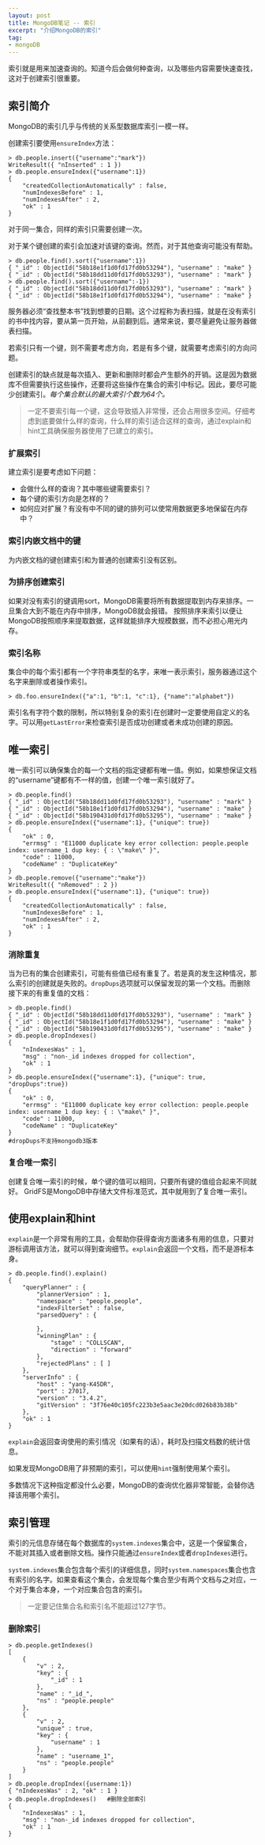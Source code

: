```yaml
---
layout: post
title: MongoDB笔记 -- 索引
excerpt: "介绍MongoDB的索引"
tag:
- mongoDB
---
```


索引就是用来加速查询的。知道今后会做何种查询，以及哪些内容需要快速查找，这对于创建索引很重要。

## 索引简介

MongoDB的索引几乎与传统的关系型数据库索引一模一样。

创建索引要使用`ensureIndex`方法：

```
> db.people.insert({"username":"mark"})
WriteResult({ "nInserted" : 1 })
> db.people.ensureIndex({"username":1})
{
	"createdCollectionAutomatically" : false,
	"numIndexesBefore" : 1,
	"numIndexesAfter" : 2,
	"ok" : 1
}
```
对于同一集合，同样的索引只需要创建一次。


对于某个键创建的索引会加速对该键的查询。然而，对于其他查询可能没有帮助。

```
> db.people.find().sort({"username":1})
{ "_id" : ObjectId("58b18e1f1d0fd17fd0b53294"), "username" : "make" }
{ "_id" : ObjectId("58b18dd11d0fd17fd0b53293"), "username" : "mark" }
> db.people.find().sort({"username":-1})
{ "_id" : ObjectId("58b18dd11d0fd17fd0b53293"), "username" : "mark" }
{ "_id" : ObjectId("58b18e1f1d0fd17fd0b53294"), "username" : "make" }
```

服务器必须“查找整本书”找到想要的日期。这个过程称为表扫描，就是在没有索引的书中找内容，要从第一页开始，从前翻到后。通常来说，要尽量避免让服务器做表扫描。


若索引只有一个键，则不需要考虑方向，若是有多个键，就需要考虑索引的方向问题。


创建索引的缺点就是每次插入、更新和删除时都会产生额外的开销。这是因为数据库不但需要执行这些操作，还要将这些操作在集合的索引中标记。因此，要尽可能少创建索引。*每个集合默认的最大索引个数为64个。*

> 一定不要索引每一个键，这会导致插入非常慢，还会占用很多空间。仔细考虑到底要做什么样的查询，什么样的索引适合这样的查询，通过explain和hint工具确保服务器使用了已建立的索引。

### 扩展索引

建立索引是要考虑如下问题：

+ 会做什么样的查询？其中哪些键需要索引？
+ 每个键的索引方向是怎样的？
+ 如何应对扩展？有没有中不同的键的排列可以使常用数据更多地保留在内存中？

### 索引内嵌文档中的键

为内嵌文档的键创建索引和为普通的创建索引没有区别。

### 为排序创建索引

如果对没有索引的键调用sort，MongoDB需要将所有数据提取到内存来排序。一旦集合大到不能在内存中排序，MongoDB就会报错。
按照排序来索引以便让MongoDB按照顺序来提取数据，这样就能排序大规模数据，而不必担心用光内存。

### 索引名称

集合中的每个索引都有一个字符串类型的名字，来唯一表示索引，服务器通过这个名字来删除或者操作索引。

```
> db.foo.ensureIndex({"a":1, "b":1, "c":1}, {"name":"alphabet"})
```

索引名有字符个数的限制，所以特别复杂的索引在创建时一定要使用自定义的名字。可以用`getLastError`来检查索引是否成功创建或者未成功创建的原因。

## 唯一索引

唯一索引可以确保集合的每一个文档的指定键都有唯一值。例如，如果想保证文档的“username”键都有不一样的值，创建一个唯一索引就好了。

```
> db.people.find()
{ "_id" : ObjectId("58b18dd11d0fd17fd0b53293"), "username" : "mark" }
{ "_id" : ObjectId("58b18e1f1d0fd17fd0b53294"), "username" : "make" }
{ "_id" : ObjectId("58b190431d0fd17fd0b53295"), "username" : "make" }
> db.people.ensureIndex({"username":1}, {"unique": true})
{
	"ok" : 0,
	"errmsg" : "E11000 duplicate key error collection: people.people index: username_1 dup key: { : \"make\" }",
	"code" : 11000,
	"codeName" : "DuplicateKey"
}
> db.people.remove({"username":"make"})
WriteResult({ "nRemoved" : 2 })
> db.people.ensureIndex({"username":1}, {"unique": true})
{
	"createdCollectionAutomatically" : false,
	"numIndexesBefore" : 1,
	"numIndexesAfter" : 2,
	"ok" : 1
}
```

### 消除重复

当为已有的集合创建索引，可能有些值已经有重复了。若是真的发生这种情况，那么索引的创建就是失败的。`dropDups`选项就可以保留发现的第一个文档。而删除接下来的有重复值的文档：

```
> db.people.find()
{ "_id" : ObjectId("58b18dd11d0fd17fd0b53293"), "username" : "mark" }
{ "_id" : ObjectId("58b18e1f1d0fd17fd0b53294"), "username" : "make" }
{ "_id" : ObjectId("58b190431d0fd17fd0b53295"), "username" : "make" }
> db.people.dropIndexes()
{
	"nIndexesWas" : 1,
	"msg" : "non-_id indexes dropped for collection",
	"ok" : 1
}
> db.people.ensureIndex({"username":1}, {"unique": true, "dropDups":true})
{
	"ok" : 0,
	"errmsg" : "E11000 duplicate key error collection: people.people index: username_1 dup key: { : \"make\" }",
	"code" : 11000,
	"codeName" : "DuplicateKey"
}
#dropDups不支持mongodb3版本
```

### 复合唯一索引

创建复合唯一索引的时候，单个键的值可以相同，只要所有键的值组合起来不同就好。
GridFS是MongoDB中存储大文件标准范式，其中就用到了复合唯一索引。

## 使用explain和hint

`explain`是一个非常有用的工具，会帮助你获得查询方面诸多有用的信息，只要对游标调用该方法，就可以得到查询细节。`explain`会返回一个文档，而不是游标本身。

```
> db.people.find().explain()
{
	"queryPlanner" : {
		"plannerVersion" : 1,
		"namespace" : "people.people",
		"indexFilterSet" : false,
		"parsedQuery" : {

		},
		"winningPlan" : {
			"stage" : "COLLSCAN",
			"direction" : "forward"
		},
		"rejectedPlans" : [ ]
	},
	"serverInfo" : {
		"host" : "yang-K45DR",
		"port" : 27017,
		"version" : "3.4.2",
		"gitVersion" : "3f76e40c105fc223b3e5aac3e20dcd026b83b38b"
	},
	"ok" : 1
}
```

`explain`会返回查询使用的索引情况（如果有的话），耗时及扫描文档数的统计信息。

如果发现MongoDB用了非预期的索引，可以使用`hint`强制使用某个索引。

多数情况下这种指定都没什么必要，MongoDB的查询优化器非常智能，会替你选择该用哪个索引。


## 索引管理

索引的元信息存储在每个数据库的`system.indexes`集合中，这是一个保留集合，不能对其插入或者删除文档。操作只能通过`ensureIndex`或者`dropIndexes`进行。


`system.indexes`集合包含每个索引的详细信息，同时`system.namespaces`集合也含有索引的名字。如果查看这个集合，会发现每个集合至少有两个文档与之对应，一个对于集合本身，一个对应集合包含的索引。

> 一定要记住集合名和索引名不能超过127字节。

### 删除索引

```
> db.people.getIndexes()
[
	{
		"v" : 2,
		"key" : {
			"_id" : 1
		},
		"name" : "_id_",
		"ns" : "people.people"
	},
	{
		"v" : 2,
		"unique" : true,
		"key" : {
			"username" : 1
		},
		"name" : "username_1",
		"ns" : "people.people"
	}
]
> db.people.dropIndex({username:1})
{ "nIndexesWas" : 2, "ok" : 1 }
> db.people.dropIndexes()   #删除全部索引
{
	"nIndexesWas" : 1,
	"msg" : "non-_id indexes dropped for collection",
	"ok" : 1
}
```
